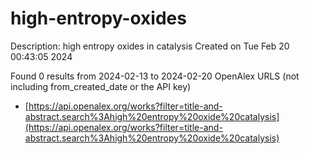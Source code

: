 # high-entropy-oxides
Description: high entropy oxides in catalysis
Created on Tue Feb 20 00:43:05 2024

Found 0 results from 2024-02-13 to 2024-02-20
OpenAlex URLS (not including from_created_date or the API key)
- [https://api.openalex.org/works?filter=title-and-abstract.search%3Ahigh%20entropy%20oxide%20catalysis](https://api.openalex.org/works?filter=title-and-abstract.search%3Ahigh%20entropy%20oxide%20catalysis)

